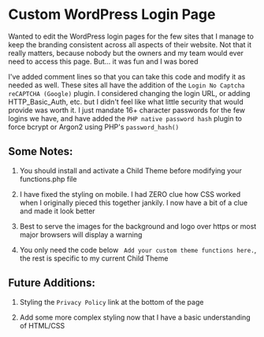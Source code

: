 # Custom WordPress Login Page

Wanted to edit the WordPress login pages for the few sites that I manage to keep the branding consistent across all aspects of their website. Not that it really matters, because nobody but the owners and my team would ever need to access this page. But... it was fun and I was bored

I've added comment lines so that you can take this code and modify it as needed as well. These sites all have the addition of the `Login No Captcha reCAPTCHA (Google)` plugin. I considered changing the login URL, or adding HTTP_Basic_Auth, etc. but I didn't feel like what little security that would provide was worth it. I just mandate 16+ character passwords for the few logins we have, and have added the `PHP native password hash` plugin to force bcrypt or Argon2 using PHP's `password_hash()`

## Some Notes:
1. You should install and activate a Child Theme before modifying your functions.php file

2. I have fixed the styling on mobile. I had ZERO clue how CSS worked when I originally pieced this together jankily. I now have a bit of a clue and made it look better

3. Best to serve the images for the background and logo over https or most major browsers will display a warning

4. You only need the code below ` Add your custom theme functions here.`, the rest is specific to my current Child Theme

## Future Additions:
1. Styling the `Privacy Policy` link at the bottom of the page

2. Add some more complex styling now that I have a basic understanding of HTML/CSS
